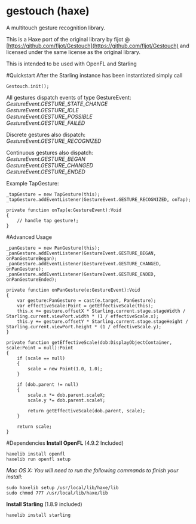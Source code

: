 # gestouch (haxe)
A multitouch gesture recognition library.

This is a Haxe port of the original library by fijot @ [https://github.com/fljot/Gestouch](https://github.com/fljot/Gestouch) and licensed under the same license as the original library.

This is intended to be used with OpenFL and Starling

#Quickstart
After the Starling instance has been instantiated simply call
```
Gestouch.init();
```
All gestures dispatch events of type GestureEvent:  
*GestureEvent.GESTURE_STATE_CHANGE*  
*GestureEvent.GESTURE_IDLE*  
*GestureEvent.GESTURE_POSSIBLE*  
*GestureEvent.GESTURE_FAILED*

Discrete gestures also dispatch:  
*GestureEvent.GESTURE_RECOGNIZED*

Continuous gestures also dispatch:  
*GestureEvent.GESTURE_BEGAN*  
*GestureEvent.GESTURE_CHANGED*  
*GestureEvent.GESTURE_ENDED*

Example TapGesture:
```
_tapGesture = new TapGesture(this);
_tapGesture.addEventListener(GestureEvent.GESTURE_RECOGNIZED, onTap);

private function onTap(e:GestureEvent):Void
{
    // handle tap gesture!;
}
```


#Advanced Usage

```
_panGesture = new PanGesture(this);
_panGesture.addEventListener(GestureEvent.GESTURE_BEGAN, onPanGestureBegan);
_panGesture.addEventListener(GestureEvent.GESTURE_CHANGED, onPanGesture);
_panGesture.addEventListener(GestureEvent.GESTURE_ENDED, onPanGestureEnded);

private function onPanGesture(e:GestureEvent):Void
{
    var gesture:PanGesture = cast(e.target, PanGesture);
    var effectiveScale:Point = getEffectiveScale(this);
    this.x += gesture.offsetX * Starling.current.stage.stageWidth / Starling.current.viewPort.width * (1 / effectiveScale.x);
    this.y += gesture.offsetY * Starling.current.stage.stageHeight / Starling.current.viewPort.height * (1 / effectiveScale.y);
}
		
private function getEffectiveScale(dob:DisplayObjectContainer, scale:Point = null):Point
{
    if (scale == null)
    {
        scale = new Point(1.0, 1.0);
    }

    if (dob.parent != null)
    {
        scale.x *= dob.parent.scaleX;
        scale.y *= dob.parent.scaleY;

        return getEffectiveScale(dob.parent, scale);
    }

    return scale;
}
```


#Dependencies
**Install OpenFL**
(4.9.2 Included)
```
haxelib install openfl
haxelib run openfl setup
```

*Mac OS X: You will need to run the following commands to finish your install:*

```
sudo haxelib setup /usr/local/lib/haxe/lib
sudo chmod 777 /usr/local/lib/haxe/lib
```

**Install Starling**
(1.8.9 included)
```
haxelib install starling
```
